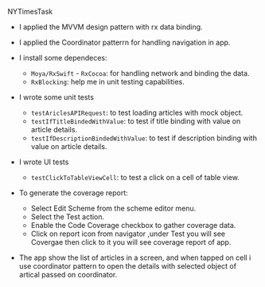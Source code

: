 NYTimesTask

* I applied the MVVM design pattern with rx data binding.
    
* I applied the Coordinator patterrn for handling navigation in app.

* I install some dependeces:
   - `Moya/RxSwift` - `RxCocoa`: for handling network and binding the data.
   - `RxBlocking`: help me in unit testing capabilities.

* I wrote some unit tests
   - `testAriclesAPIRequest`: to test loading articles with mock object.
   - `testIfTitleBindedWithValue`: to test if title binding with value on article details.
   - `testIfDescriptionBindedWithValue`: to test if description binding with value on article details.
   
* I wrote  UI tests
   - `testClickToTableViewCell`: to test a click on a cell of table view.
 
* To generate the coverage report:
   - Select Edit Scheme from the scheme editor menu.
   - Select the Test action.
   - Enable the Code Coverage checkbox to gather coverage data.
   - Click on report icon from navigator ,under Test you will see Covergae then click to it you will see coverage report of app.

* The app show the list of articles in a screen, and  when tapped on cell i use coordinator pattern to open the details with selected object of artical passed on  coordinator.
